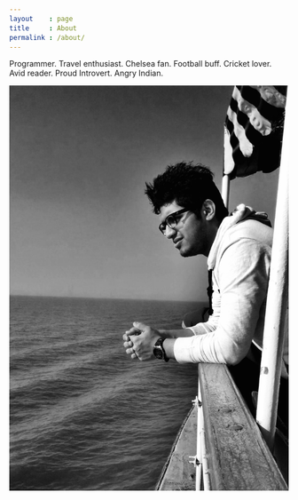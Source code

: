 ```yaml
---
layout    : page
title     : About
permalink : /about/
---
```


Programmer. Travel enthusiast. Chelsea fan. Football buff. Cricket lover. Avid reader. Proud Introvert. Angry Indian.

![insert_my_picture](/resources/gaurav.png)